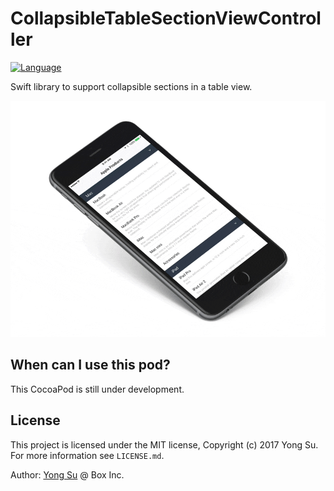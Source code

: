 # CollapsibleTableSectionViewController

[![Language](https://img.shields.io/badge/swift-3.0-brightgreen.svg?style=flat)]()

Swift library to support collapsible sections in a table view.

![cover](docs/images/cover.gif)

## When can I use this pod? ##

This CocoaPod is still under development.

## License ##

This project is licensed under the MIT license, Copyright (c) 2017 Yong Su. For more information see `LICENSE.md`.

Author: [Yong Su](https://github.com/jeantimex) @ Box Inc.
